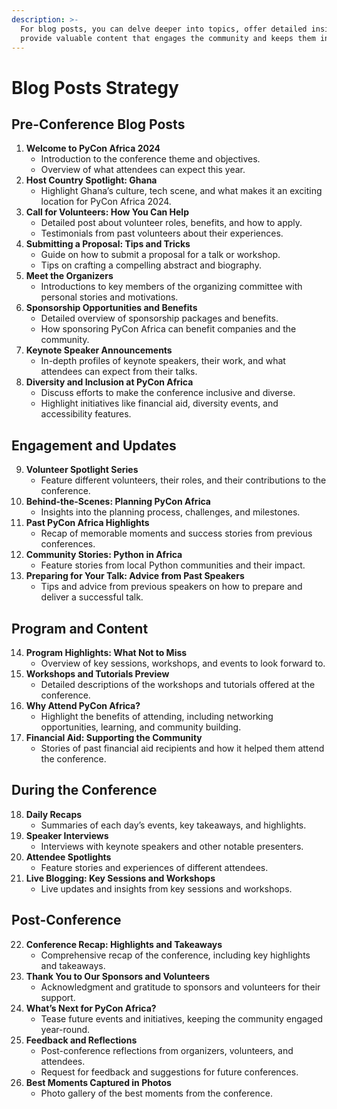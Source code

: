```yaml
---
description: >-
  For blog posts, you can delve deeper into topics, offer detailed insights, and
  provide valuable content that engages the community and keeps them informed.
---
```


# Blog Posts Strategy

## Pre-Conference Blog Posts

1. **Welcome to PyCon Africa 2024**
   * Introduction to the conference theme and objectives.
   * Overview of what attendees can expect this year.
2. **Host Country Spotlight: Ghana**
   * Highlight Ghana’s culture, tech scene, and what makes it an exciting location for PyCon Africa 2024.
3. **Call for Volunteers: How You Can Help**
   * Detailed post about volunteer roles, benefits, and how to apply.
   * Testimonials from past volunteers about their experiences.
4. **Submitting a Proposal: Tips and Tricks**
   * Guide on how to submit a proposal for a talk or workshop.
   * Tips on crafting a compelling abstract and biography.
5. **Meet the Organizers**
   * Introductions to key members of the organizing committee with personal stories and motivations.
6. **Sponsorship Opportunities and Benefits**
   * Detailed overview of sponsorship packages and benefits.
   * How sponsoring PyCon Africa can benefit companies and the community.
7. **Keynote Speaker Announcements**
   * In-depth profiles of keynote speakers, their work, and what attendees can expect from their talks.
8. **Diversity and Inclusion at PyCon Africa**
   * Discuss efforts to make the conference inclusive and diverse.
   * Highlight initiatives like financial aid, diversity events, and accessibility features.

## Engagement and Updates

9. **Volunteer Spotlight Series**
   * Feature different volunteers, their roles, and their contributions to the conference.
10. **Behind-the-Scenes: Planning PyCon Africa**
    * Insights into the planning process, challenges, and milestones.
11. **Past PyCon Africa Highlights**
    * Recap of memorable moments and success stories from previous conferences.
12. **Community Stories: Python in Africa**
    * Feature stories from local Python communities and their impact.
13. **Preparing for Your Talk: Advice from Past Speakers**
    * Tips and advice from previous speakers on how to prepare and deliver a successful talk.

## Program and Content

14. **Program Highlights: What Not to Miss**
    * Overview of key sessions, workshops, and events to look forward to.
15. **Workshops and Tutorials Preview**
    * Detailed descriptions of the workshops and tutorials offered at the conference.
16. **Why Attend PyCon Africa?**
    * Highlight the benefits of attending, including networking opportunities, learning, and community building.
17. **Financial Aid: Supporting the Community**
    * Stories of past financial aid recipients and how it helped them attend the conference.

## During the Conference

18. **Daily Recaps**
    * Summaries of each day’s events, key takeaways, and highlights.
19. **Speaker Interviews**
    * Interviews with keynote speakers and other notable presenters.
20. **Attendee Spotlights**
    * Feature stories and experiences of different attendees.
21. **Live Blogging: Key Sessions and Workshops**
    * Live updates and insights from key sessions and workshops.

## Post-Conference

22. **Conference Recap: Highlights and Takeaways**
    * Comprehensive recap of the conference, including key highlights and takeaways.
23. **Thank You to Our Sponsors and Volunteers**
    * Acknowledgment and gratitude to sponsors and volunteers for their support.
24. **What’s Next for PyCon Africa?**
    * Tease future events and initiatives, keeping the community engaged year-round.
25. **Feedback and Reflections**
    * Post-conference reflections from organizers, volunteers, and attendees.
    * Request for feedback and suggestions for future conferences.
26. **Best Moments Captured in Photos**
    * Photo gallery of the best moments from the conference.

